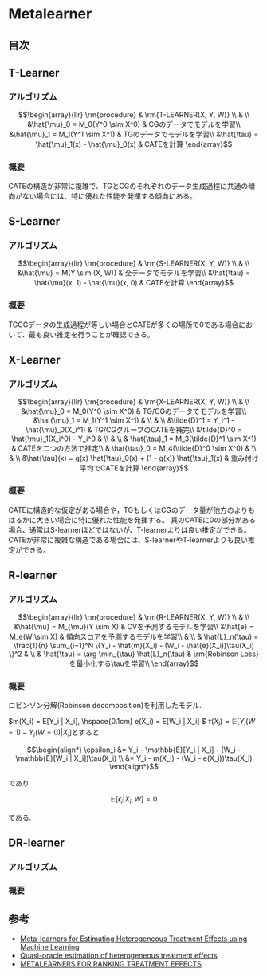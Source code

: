 # Metalearner

## 目次

## T-Learner

### アルゴリズム

```math
\begin{array}{llr}
\rm{procedure} & \rm{T-LEARNER(X, Y, W)} \\
& \\
&\hat{\mu}_0 = M_0(Y^0 \sim X^0) & CGのデータでモデルを学習\\
&\hat{\mu}_1 = M_1(Y^1 \sim X^1) & TGのデータでモデルを学習\\
&\hat{\tau} = \hat{\mu}_1(x) - \hat{\mu}_0(x)  & CATEを計算
\end{array}
```

### 概要

CATEの構造が非常に複雑で、TGとCGのそれぞれのデータ生成過程に共通の傾向がない場合には、特に優れた性能を発揮する傾向にある。

## S-Learner

### アルゴリズム

```math
\begin{array}{llr}
\rm{procedure} & \rm{S-LEARNER(X, Y, W)} \\
& \\
&\hat{\mu} = M(Y \sim (X, W)) & 全データでモデルを学習\\
&\hat{\tau} = \hat{\mu}(x, 1) - \hat{\mu}(x, 0)  & CATEを計算
\end{array}
```

### 概要

TGCGデータの生成過程が等しい場合とCATEが多くの場所で0である場合において、最も良い推定を行うことが確認できる。

## X-Learner

### アルゴリズム

```math
\begin{array}{llr}
\rm{procedure} & \rm{X-LEARNER(X, Y, W)} \\
& \\
&\hat{\mu}_0 = M_0(Y^0 \sim X^0) & TG/CGのデータでモデルを学習\\
&\hat{\mu}_1 = M_1(Y^1 \sim X^1) & \\
& \\
&\tilde{D}^1 = Y_i^1 - \hat{\mu}_0(X_i^1) & TG/CGグループのCATEを補完\\
&\tilde{D}^0 = \hat{\mu}_1(X_i^0) - Y_i^0 & \\
& \\
& \hat{\tau}_1 = M_3(\tilde{D}^1 \sim X^1) & CATEを二つの方法で推定\\
& \hat{\tau}_0 = M_4(\tilde{D}^0 \sim X^0) & \\
& \\
&\hat{\tau}(x) = g(x) \hat{\tau}_0(x) + (1 - g(x)) \hat{\tau}_1(x) & 重み付け平均でCATEを計算
\end{array}
```

### 概要

CATEに構造的な仮定がある場合や，TGもしくはCGのデータ量が他方のよりもはるかに大きい場合に特に優れた性能を発揮する。
真のCATEに0の部分がある場合、通常はS-learnerほどではないが、T-learnerよりは良い推定ができる。CATEが非常に複雑な構造である場合には、S-learnerやT-learnerよりも良い推定ができる。

## R-learner

### アルゴリズム

```math
\begin{array}{llr}
\rm{procedure} & \rm{R-LEARNER(X, Y, W)} \\
& \\
&\hat{\mu} = M_{\mu}(Y \sim X) & CVを予測するモデルを学習\\
&\hat{e} = M_e(W \sim X) & 傾向スコアを予測するモデルを学習\\
& \\
& \hat{L}_n(\tau) = \frac{1}{n} \sum_{i=1}^N \{Y_i - \hat{m}(X_i) - (W_i - \hat{e}(X_i))\tau(X_i) \}^2 & \\
& \hat{\tau} = \arg \min_{\tau} \hat{L}_n(\tau) & \rm{Robinson Loss}を最小化する\tauを学習\\
\end{array}
```

### 概要

ロビンソン分解(Robinson decomposition)を利用したモデル.

$m(X_i) = E[Y_i | X_i], \hspace{0.1cm} e(X_i) = E[W_i | X_i] $
$\tau(X_i) = \mathbb{E}[Y_i(W=1) - Y_i(W=0)|X_i]$とすると

```math
\begin{align*}
\epsilon_i &= Y_i - \mathbb{E}[Y_i | X_i] - (W_i - \mathbb{E}[W_i | X_i])\tau(X_i) \\
&= Y_i - m(X_i) - (W_i - e(X_i))\tau(X_i)
\end{align*}
```

であり

```math
\mathbb{E}[\epsilon_i | X_i, W] = 0
```

である.

## DR-learner

### アルゴリズム

```math

```

### 概要

## 参考

- [Meta-learners for Estimating Heterogeneous Treatment Effects using Machine Learning](https://arxiv.org/pdf/1706.03461)
- [Quasi-oracle estimation of heterogeneous treatment effects](https://par.nsf.gov/servlets/purl/10311702)
- [METALEARNERS FOR RANKING TREATMENT EFFECTS](https://arxiv.org/pdf/2405.02183)
